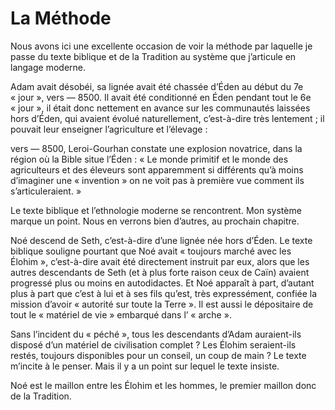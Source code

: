 # La Méthode
Nous avons ici une excellente occasion de voir la méthode par laquelle je passe du texte biblique et de la Tradition au système que j’articule en langage moderne.

Adam avait désobéi, sa lignée avait été chassée d’Éden au début du 7e « jour », vers — 8500. Il avait été conditionné en Éden pendant tout le 6e « jour », il était donc nettement en avance sur les communautés laissées hors d’Éden, qui avaient évolué naturellement, c’est-à-dire très lentement ; il pouvait leur enseigner l’agriculture et l’élevage :

vers — 8500, Leroi-Gourhan constate une explosion novatrice, dans la région où la Bible situe l’Éden : « Le monde primitif et le monde des agriculteurs et des éleveurs sont apparemment si différents qu’à moins d’imaginer une « invention » on ne voit pas à première vue comment ils s’articuleraient. »

Le texte biblique et l’ethnologie moderne se rencontrent. Mon système marque un point. Nous en verrons bien d’autres, au prochain chapitre.

Noé descend de Seth, c’est-à-dire d’une lignée née hors d’Éden. Le texte biblique souligne pourtant que Noé avait « toujours marché avec les Élohim », c’est-à-dire avait été directement instruit par eux, alors que les autres descendants de Seth (et à plus forte raison ceux de Caïn) avaient progressé plus ou moins en autodidactes. Et Noé apparaît à part, d’autant plus à part que c’est à lui et à ses fils qu’est, très expressément, confiée la mission d’avoir « autorité sur toute la Terre ». Il est aussi <span id="e9782221228517_c20.xhtml#page-297"></span>le dépositaire de tout le « matériel de vie » embarqué dans l’ « arche ».

Sans l’incident du « péché », tous les descendants d’Adam auraient-ils disposé d’un matériel de civilisation complet ? Les Élohim seraient-ils restés, toujours disponibles pour un conseil, un coup de main ? Le texte m’incite à le penser. Mais il y a un point sur lequel le texte insiste.

Noé est le maillon entre les Élohim et les hommes, le premier maillon donc de la Tradition.

<span id="e9782221228517_c20.xhtml#title102"></span>

